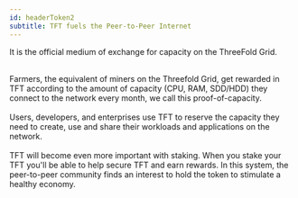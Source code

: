 ```yaml
---
id: headerToken2
subtitle: TFT fuels the Peer-to-Peer Internet
---
```


It is the official medium of exchange for capacity on the ThreeFold Grid.

<br />
Farmers, the equivalent of miners on the Threefold Grid, get rewarded in TFT according to the amount of capacity (CPU, RAM, SDD/HDD) they connect to the network every month, we call this proof-of-capacity. 
<br />
<br />
Users, developers, and enterprises use TFT to reserve the capacity they need to create, use and share their workloads and applications on the network.
<br />
<br />
TFT will become even more important with staking. When you stake your TFT you'll be able to help secure TFT and earn rewards. In this system, the peer-to-peer community finds an interest to hold the token to stimulate a healthy economy.

